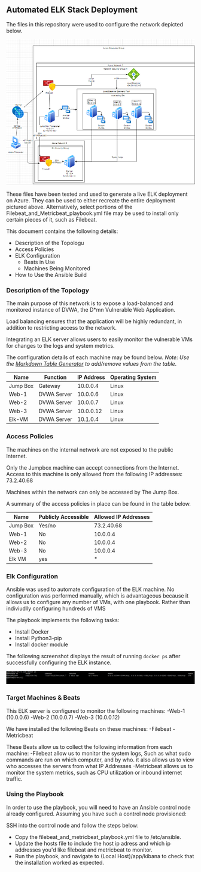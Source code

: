 ## Automated ELK Stack Deployment

The files in this repository were used to configure the network depicted below.

![Network Diagram](Images/networkdiagram.png)

These files have been tested and used to generate a live ELK deployment on Azure. They can be used to either recreate the entire deployment pictured above. 
Alternatively, select portions of the Filebeat_and_Metricbeat_playbook.yml file may be used to install only certain pieces of it, such as Filebeat.

This document contains the following details:
- Description of the Topologu
- Access Policies
- ELK Configuration
  - Beats in Use
  - Machines Being Monitored
- How to Use the Ansible Build


### Description of the Topology

The main purpose of this network is to expose a load-balanced and monitored instance of DVWA, the D*mn Vulnerable Web Application.

Load balancing ensures that the application will be highly redundant, in addition to restricting access to the network.

Integrating an ELK server allows users to easily monitor the vulnerable VMs for changes to the logs and system metrics.

The configuration details of each machine may be found below.
_Note: Use the [Markdown Table Generator](http://www.tablesgenerator.com/markdown_tables) to add/remove values from the table_.

| Name     | Function    | IP Address | Operating System |
|----------|-------------|------------|------------------|
| Jump Box | Gateway     | 10.0.0.4   | Linux            |
| Web-1    | DVWA Server | 10.0.0.6   | Linux            |
| Web-2    | DVWA Server | 10.0.0.7   | Linux            |
| Web-3    | DVWA Server | 10.0.0.12  | Linux            |
| Elk-VM   | DVWA Server | 10.1.0.4   | Linux            |

### Access Policies

The machines on the internal network are not exposed to the public Internet. 

Only the Jumpbox machine can accept connections from the Internet. Access to this machine is only allowed from the following IP addresses:
73.2.40.68

Machines within the network can only be accessed by The Jump Box.

A summary of the access policies in place can be found in the table below.

| Name     | Publicly Accessible | Allowed IP Addresses |
|----------|---------------------|----------------------|
| Jump Box | Yes/no              | 73.2.40.68           |
| Web-1    | No                  | 10.0.0.4             |
| Web-2    | No                  | 10.0.0.4             |
| Web-3    | No                  | 10.0.0.4             |
| Elk VM   | yes                 | *                    |

### Elk Configuration

Ansible was used to automate configuration of the ELK machine. No configuration was performed manually, which is advantageous because it allows us to configure any number of VMs, with one playbook. 
Rather than indiviudlly configuring hundreds of VMS

The playbook implements the following tasks:
- Install Docker
- Install Python3-pip
- Install docker module

The following screenshot displays the result of running `docker ps` after successfully configuring the ELK instance.

![Docker ps](Images/dockerps.png)

### Target Machines & Beats
This ELK server is configured to monitor the following machines:
-Web-1 (10.0.0.6)
-Web-2 (10.0.0.7)
-Web-3 (10.0.0.12)

We have installed the following Beats on these machines:
-Filebeat
-Metricbeat

These Beats allow us to collect the following information from each machine:
-Filebeat allow us to monitor the system logs, Such as what sudo commands are run on which computer, and by who. it also allows us to view who accesses the servers from what IP Addresses
-Metricbeat allows us to monitor the system metrics, such as CPU utilization or inbound internet traffic.

### Using the Playbook
In order to use the playbook, you will need to have an Ansible control node already configured. Assuming you have such a control node provisioned: 

SSH into the control node and follow the steps below:
- Copy the filebeat_and_metricbeat_playbook.yml file to /etc/ansible.
- Update the hosts file to include the host ip adress and which ip addresses you'd like filebeat and metricbeat to monitor.
- Run the playbook, and navigate to (Local Host)/app/kibana to check that the installation worked as expected.
